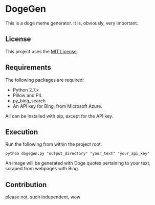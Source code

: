 # DogeGen

This is a doge meme generator. It is, obviously, very important.

## License

This project uses the [MIT License](LICENSE).

## Requirements

The following packages are required:

* Python 2.7.x
* Pillow and PIL
* py_bing_search
* An API key for Bing, from Microsoft Azure.

All can be installed with pip, except for the API key.

## Execution

Run the following from within the project root:

```
python dogegen.py "output_directory" "your_text" "your_api_key"
```

An image will be generated with Doge quotes pertaining to your text, scraped from webpages with Bing.

## Contribution

please not, such independent, wow
